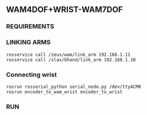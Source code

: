 ## WAM4DOF+WRIST-WAM7DOF
### REQUIREMENTS
### LINKING ARMS
```
rosservice call /zeus/wam/link_arm 192.168.1.11
rosservice call /slax/bhand/link_arm 192.168.1.10
```
### Connecting wrist
```
rosrun rosserial_python serial_node.py /dev/ttyACM0
rosrun encoder_to_wam_wrist encoder_to_wrist
```

### RUN
